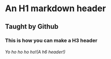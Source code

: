 # An H1 markdown header
## Taught by Github
### This is how you can make a H3 header
###### Yo ho ho ho ho!(A h6 header!)
